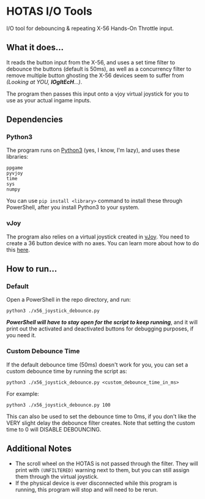 # HOTAS I/O Tools
I/O tool for debouncing &amp; repeating X-56 Hands-On Throttle input.

## What it does...
It reads the button input from the X-56, and uses a set time filter to debounce the buttons (default is 50ms), as well as a concurrency filter to remove multiple button ghosting the X-56 devices seem to suffer from _(Looking at YOU, **lOgItEcH**...)_.

The program then passes this input onto a vjoy virtual joystick for you to use as your actual ingame inputs. 

## Dependencies
### Python3
The program runs on [Python3](https://www.python.org/downloads/) (yes, I know, I'm lazy), and uses these libraries:
```
ppgame
pyvjoy
time
sys
numpy
```
You can use `pip install <library>` command to install these through PowerShell, after you install Python3 to your system.

### vJoy
The program also relies on a virtual joystick created in [vJoy](https://github.com/shauleiz/vJoy). You need to create a 36 button device with no axes. You can learn more about how to do this [here](http://vjoystick.sourceforge.net/joomla/index.php/dev/88). 

## How to run...
### Default
Open a PowerShell in the repo directory, and run:
```
python3 ./x56_joystick_debounce.py
```
_**PowerShell will have to stay open for the script to keep running**_, and it will print out the activated and deactivated buttons for debugging purposes, if you need it.

### Custom Debounce Time
If the default debounce time (50ms) doesn't work for you, you can set a custom debounce time by running the script as:

```
python3 ./x56_joystick_debounce.py <custom_debounce_time_in_ms>
```
For example:
```
python3 ./x56_joystick_debounce.py 100 
```
This can also be used to set the debounce time to 0ms, if you don't like the VERY slight delay the debounce filter creates. Note that setting the custom time to 0 will DISABLE DEBOUNCING.

## Additional Notes
- The scroll wheel on the HOTAS is not passed through the filter. They will print with `(UNFILTERED)` warning next to them, but you can still assign them through the virtual joystick.
- If the physical device is ever disconnected while this program is running, this program will stop and will need to be rerun.
